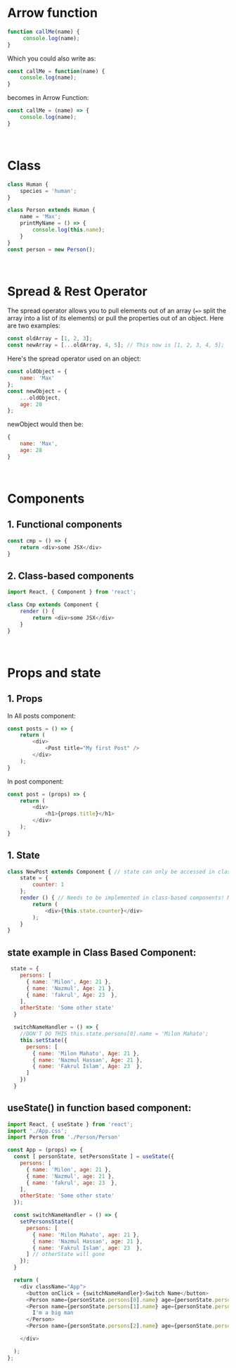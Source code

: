 # Arrow function

```javascript
function callMe(name) {
     console.log(name);
}
```

Which you could also write as:

```javascript
const callMe = function(name) {
    console.log(name);
}

```
becomes in Arrow Function:

```javascript
const callMe = (name) => {
    console.log(name);
}
```
<br>

# Class

```javascript
class Human {
    species = 'human';
}

class Person extends Human {
    name = 'Max';
    printMyName = () => {
        console.log(this.name);
    }
}
const person = new Person();
```
<br>

# Spread & Rest Operator

The spread operator allows you to pull elements out of an array (`=>` split the array into a list of its elements) or pull the properties out of an object. Here are two examples:
```javascript
const oldArray = [1, 2, 3];
const newArray = [...oldArray, 4, 5]; // This now is [1, 2, 3, 4, 5];
```
Here's the spread operator used on an object:
```javascript
const oldObject = {
    name: 'Max'
};
const newObject = {
    ...oldObject,
    age: 28
};
```

newObject would then be:
```javascript
{
    name: 'Max',
    age: 28
}
```
<br>

# Components

## 1. Functional components
```javascript
const cmp = () => { 
    return <div>some JSX</div> 
}
```

## 2. Class-based components

```javascript
import React, { Component } from 'react';

class Cmp extends Component { 
    render () {
        return <div>some JSX</div> 
    } 
}
```
<br>

# Props and state

## 1. Props
In All posts component:
```javascript
const posts = () => {
    return (
        <div>
            <Post title="My first Post" />
        </div>
    );
}
```
In post component:
```javascript
const post = (props) => {
    return (
        <div>
            <h1>{props.title}</h1>
        </div>
    );
}
```

## 1. State
```javascript
class NewPost extends Component { // state can only be accessed in class-based components!
    state = {
        counter: 1
    };
    render () { // Needs to be implemented in class-based components! Needs to return some JSX!
        return (
            <div>{this.state.counter}</div>
        );
    }
}
```

## state example in Class Based Component:

```javascript
 state = {
    persons: [
      { name: 'Milon', Age: 21 },
      { name: 'Nazmul', Age: 21 },
      { name: 'fakrul', Age: 23  },
    ],
    otherState: 'Some other state'
  }

  switchNameHandler = () => {
    //DON'T DO THIS this.state.persons[0].name = 'Milon Mahato';
    this.setState({
      persons: [
        { name: 'Milon Mahato', Age: 21 },
        { name: 'Nazmul Hassan', Age: 21 },
        { name: 'Fakrul Islam', Age: 23  },
      ]
    })
  }

```

## useState() in function based component:
```javascript
import React, { useState } from 'react';
import './App.css';
import Person from './Person/Person'

const App = (props) => {
  const [ personState, setPersonsState ] = useState({
    persons: [
      { name: 'Milon', age: 21 },
      { name: 'Nazmul', age: 21 },
      { name: 'fakrul', age: 23  },
    ],
    otherState: 'Some other state'
  });

  const switchNameHandler = () => {
    setPersonsState({
      persons: [
        { name: 'Milon Mahato', age: 21 },
        { name: 'Nazmul Hassan', age: 21 },
        { name: 'Fakrul Islam', age: 23  },
      ] // otherState will gone
    });
  }

  return (
    <div className="App">
      <button onClick = {switchNameHandler}>Switch Name</button>
      <Person name={personState.persons[0].name} age={personState.persons[0].age}/>
      <Person name={personState.persons[1].name} age={personState.persons[1].age}>
        I'm a big man
      </Person>
      <Person name={personState.persons[2].name} age={personState.persons[2].age}/>

    </div>

  );
};
```